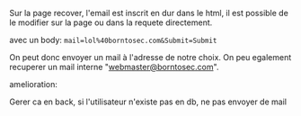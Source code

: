 Sur la page recover, l'email est inscrit en dur dans le html, il est possible de le modifier sur la page ou dans la requete directement.

avec un body: `mail=lol%40borntosec.com&Submit=Submit`

On peut donc envoyer un mail à l'adresse de notre choix. On peu egalement recuperer un mail interne "webmaster@borntosec.com".

amelioration:

Gerer ca en back, si l'utilisateur n'existe pas en db, ne pas envoyer de mail